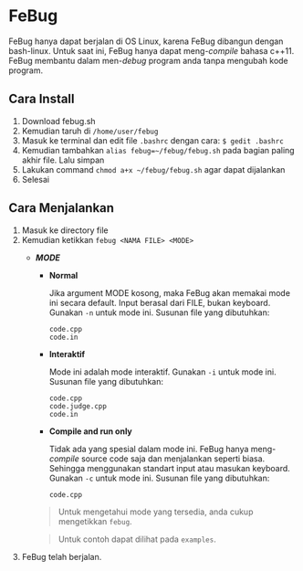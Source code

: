 # FeBug

FeBug hanya dapat berjalan di OS Linux, karena FeBug dibangun dengan bash-linux. Untuk saat ini, FeBug hanya dapat meng-*compile* bahasa c++11. FeBug membantu dalam men-*debug* program anda tanpa mengubah kode program.

## Cara Install
1. Download febug.sh
2. Kemudian taruh di ```/home/user/febug```
3. Masuk ke terminal dan edit file ```.bashrc``` dengan cara:
  ```$ gedit .bashrc```
4. Kemudian tambahkan ```alias febug=~/febug/febug.sh``` pada bagian paling akhir file. Lalu simpan
5. Lakukan command ```chmod a+x ~/febug/febug.sh``` agar dapat dijalankan
6. Selesai

## Cara Menjalankan
1. Masuk ke directory file
2. Kemudian ketikkan ```febug <NAMA FILE> <MODE>``` 
   - ***MODE***
      - **Normal**
      
        Jika argument MODE kosong, maka FeBug akan memakai mode ini secara default. Input berasal dari FILE, bukan keyboard. Gunakan ```-n``` untuk mode ini. Susunan file yang dibutuhkan:
         ```
         code.cpp
         code.in
         ```
      - **Interaktif**
      
        Mode ini adalah mode interaktif. Gunakan ```-i``` untuk mode ini. Susunan file yang dibutuhkan:
         ```
         code.cpp
         code.judge.cpp
         code.in
         ```
      - **Compile and run only**
        
        Tidak ada yang spesial dalam mode ini. FeBug hanya meng-*compile* source code saja dan menjalankan seperti biasa. Sehingga menggunakan standart input atau masukan keyboard. Gunakan ```-c``` untuk mode ini. Susunan file yang dibutuhkan:
        ```
        code.cpp
        ```
        
     > Untuk mengetahui mode yang tersedia, anda cukup mengetikkan ```febug```.
     
     > Untuk contoh dapat dilihat pada ```examples```.
3. FeBug telah berjalan.
